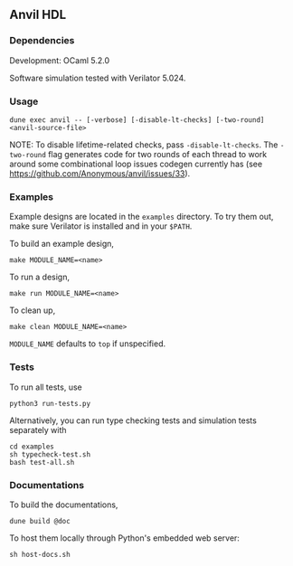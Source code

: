 ## Anvil HDL

### Dependencies

Development: OCaml 5.2.0

Software simulation tested with Verilator 5.024.

### Usage

```
dune exec anvil -- [-verbose] [-disable-lt-checks] [-two-round] <anvil-source-file>
```

NOTE: To disable lifetime-related checks, pass `-disable-lt-checks`. The `-two-round` flag
generates code for two rounds of each thread to work around some combinational loop issues
codegen currently has (see https://github.com/Anonymous/anvil/issues/33).

### Examples

Example designs are located in the `examples` directory.
To try them out, make sure Verilator is installed and in
your `$PATH`.

To build an example design,
```
make MODULE_NAME=<name>
```

To run a design,
```
make run MODULE_NAME=<name>
```

To clean up,
```
make clean MODULE_NAME=<name>
```

`MODULE_NAME` defaults to `top` if unspecified.


### Tests

To run all tests, use
```
python3 run-tests.py
```

Alternatively, you can run type checking tests and simulation tests separately with
```
cd examples
sh typecheck-test.sh
bash test-all.sh
```

### Documentations

To build the documentations,
```
dune build @doc
```

To host them locally through Python's embedded web server:
```
sh host-docs.sh
```
